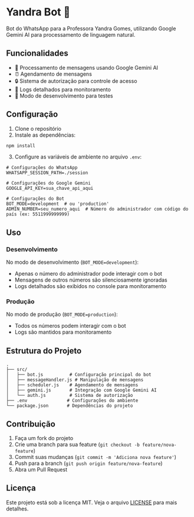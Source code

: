 # Yandra Bot 🤖

Bot do WhatsApp para a Professora Yandra Gomes, utilizando Google Gemini AI para processamento de linguagem natural.

## Funcionalidades

- 💬 Processamento de mensagens usando Google Gemini AI
- ⏰ Agendamento de mensagens
- 🔒 Sistema de autorização para controle de acesso
- 📝 Logs detalhados para monitoramento
- 🎯 Modo de desenvolvimento para testes

## Configuração

1. Clone o repositório
2. Instale as dependências:
```bash
npm install
```

3. Configure as variáveis de ambiente no arquivo `.env`:
```env
# Configurações do WhatsApp
WHATSAPP_SESSION_PATH=./session

# Configurações do Google Gemini
GOOGLE_API_KEY=sua_chave_api_aqui

# Configurações do Bot
BOT_MODE=development  # ou 'production'
ADMIN_NUMBER=seu_numero_aqui  # Número do administrador com código do país (ex: 5511999999999)
```

## Uso

### Desenvolvimento
No modo de desenvolvimento (`BOT_MODE=development`):
- Apenas o número do administrador pode interagir com o bot
- Mensagens de outros números são silenciosamente ignoradas
- Logs detalhados são exibidos no console para monitoramento

### Produção
No modo de produção (`BOT_MODE=production`):
- Todos os números podem interagir com o bot
- Logs são mantidos para monitoramento

## Estrutura do Projeto

```
.
├── src/
│   ├── bot.js          # Configuração principal do bot
│   ├── messageHandler.js # Manipulação de mensagens
│   ├── scheduler.js    # Agendamento de mensagens
│   ├── gemini.js       # Integração com Google Gemini AI
│   └── auth.js         # Sistema de autorização
├── .env               # Configurações do ambiente
└── package.json       # Dependências do projeto
```

## Contribuição

1. Faça um fork do projeto
2. Crie uma branch para sua feature (`git checkout -b feature/nova-feature`)
3. Commit suas mudanças (`git commit -m 'Adiciona nova feature'`)
4. Push para a branch (`git push origin feature/nova-feature`)
5. Abra um Pull Request

## Licença

Este projeto está sob a licença MIT. Veja o arquivo [LICENSE](LICENSE) para mais detalhes. 